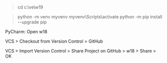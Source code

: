 ﻿
> cd c:\ve\w19



> python -m venv myvenv
> myvenv\Scripts\activate
> python -m pip install --upgrade pip

PyCharm: Open w18








VCS > Checkout from Version Control > GitHub




VCS > Import Version Control > Share Project on GitHub	> w18	> Share > OK

